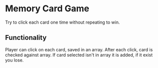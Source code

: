 # Memory Card Game

Try to click each card one time without repeating to win.

## Functionality

Player can click on each card, saved in an array.
After each click, card is checked against array.
If card selected isn't in array it is added, if it exist you lose.
